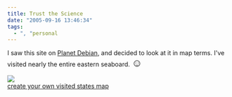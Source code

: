 ```yaml
---
title: Trust the Science
date: "2005-09-16 13:46:34"
tags:
  - ", "personal
---
```

<p>I saw this site on <a href="http://planet.debian.org/">Planet Debian</a>, and decided to look at it in map terms. I've visited nearly the entire eastern seaboard. <font size="+2">&#x263a;</font></p>  <img src="http://www.world66.com/myworld66/visitedStates/statemap?visited=CTDCDEFLGAMEMDMANHNJNYNCOHPASCTXVAWV" /><br  /> <a href="http://douweosinga.com/projects/visitedstates">create your own visited states map</a>

